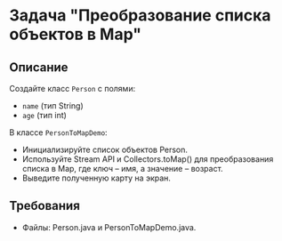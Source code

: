 # Задача "Преобразование списка объектов в Map"

## Описание

Создайте класс `Person` с полями:

- `name` (тип String)
- `age` (тип int)

В классе `PersonToMapDemo`:

- Инициализируйте список объектов Person.
- Используйте Stream API и Collectors.toMap() для преобразования списка в Map, где ключ – имя, а значение – возраст.
- Выведите полученную карту на экран.

## Требования

- Файлы: Person.java и PersonToMapDemo.java.
